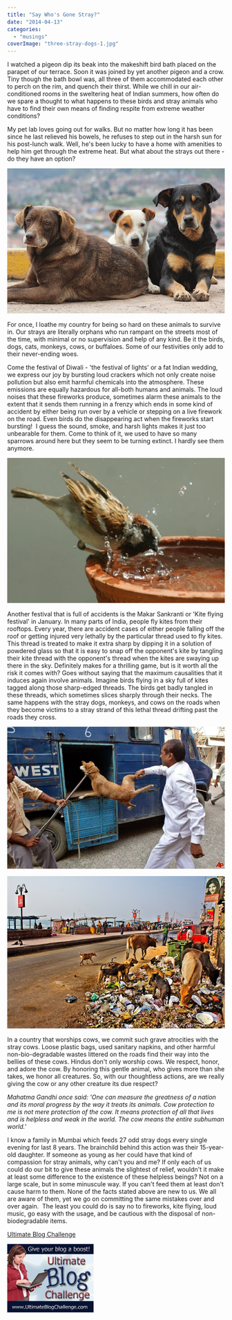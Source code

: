 ```yaml
---
title: "Say Who's Gone Stray?"
date: "2014-04-13"
categories: 
  - "musings"
coverImage: "three-stray-dogs-1.jpg"
---
```


I watched a pigeon dip its beak into the makeshift bird bath placed on the parapet of our terrace. Soon it was joined by yet another pigeon and a crow. Tiny though the bath bowl was, all three of them accommodated each other to perch on the rim, and quench their thirst. While we chill in our air-conditioned rooms in the sweltering heat of Indian summers, how often do we spare a thought to what happens to these birds and stray animals who have to find their own means of finding respite from extreme weather conditions?

My pet lab loves going out for walks. But no matter how long it has been since he last relieved his bowels, he refuses to step out in the harsh sun for his post-lunch walk. Well, he's been lucky to have a home with amenities to help him get through the extreme heat. But what about the strays out there - do they have an option?

[![](images/three-stray-dogs-1.jpg)](http://ifsbutsandsetcs.com/wp-content/uploads/2014/04/three-stray-dogs-1.jpg)

For once, I loathe my country for being so hard on these animals to survive in. Our strays are literally orphans who run rampant on the streets most of the time, with minimal or no supervision and help of any kind. Be it the birds, dogs, cats, monkeys, cows, or buffaloes. Some of our festivities only add to their never-ending woes.

Come the festival of Diwali - 'the festival of lights' or a fat Indian wedding, we express our joy by bursting loud crackers which not only create noise pollution but also emit harmful chemicals into the atmosphere. These emissions are equally hazardous for all-both humans and animals. The loud noises that these fireworks produce, sometimes alarm these animals to the extent that it sends them running in a frenzy which ends in some kind of accident by either being run over by a vehicle or stepping on a live firework on the road. Even birds do the disappearing act when the fireworks start bursting!  I guess the sound, smoke, and harsh lights makes it just too unbearable for them. Come to think of it, we used to have so many sparrows around here but they seem to be turning extinct. I hardly see them anymore.

[![](images/12_YT_SPARROW_1391748f.jpg)](http://ifsbutsandsetcs.com/wp-content/uploads/2014/04/12_YT_SPARROW_1391748f.jpg)

Another festival that is full of accidents is the Makar Sankranti or 'Kite flying festival' in January. In many parts of India, people fly kites from their rooftops. Every year, there are accident cases of either people falling off the roof or getting injured very lethally by the particular thread used to fly kites. This thread is treated to make it extra sharp by dipping it in a solution of powdered glass so that it is easy to snap off the opponent's kite by tangling their kite thread with the opponent's thread when the kites are swaying up there in the sky. Definitely makes for a thrilling game, but is it worth all the risk it comes with? Goes without saying that the maximum causalities that it induces again involve animals. Imagine birds flying in a sky full of kites tagged along those sharp-edged threads. The birds get badly tangled in these threads, which sometimes slices sharply through their necks. The same happens with the stray dogs, monkeys, and cows on the roads when they become victims to a stray strand of this lethal thread drifting past the roads they cross.

[![](images/india-stray-dogs-2011-9-23-8-21-19.jpg)](http://ifsbutsandsetcs.com/wp-content/uploads/2014/04/india-stray-dogs-2011-9-23-8-21-19.jpg)

[![](images/large-trash-cows-stray-dogs-beach-promenade-puri.jpg)](http://ifsbutsandsetcs.com/wp-content/uploads/2014/04/large-trash-cows-stray-dogs-beach-promenade-puri.jpg)

In a country that worships cows, we commit such grave atrocities with the stray cows. Loose plastic bags, used sanitary napkins, and other harmful non-bio-degradable wastes littered on the roads find their way into the bellies of these cows. Hindus don't only worship cows. We respect, honor, and adore the cow. By honoring this gentle animal, who gives more than she takes, we honor all creatures. So, with our thoughtless actions, are we really giving the cow or any other creature its due respect?

_Mahatma Gandhi once said: 'One can measure the greatness of a nation and its moral progress by the way it treats its animals. Cow protection to me is not mere protection of the cow. It means protection of all that lives and is helpless and weak in the world. The cow means the entire subhuman world.'_

I know a family in Mumbai which feeds 27 odd stray dogs every single evening for last 8 years. The brainchild behind this action was their 15-year-old daughter. If someone as young as her could have that kind of compassion for stray animals, why can't you and me? If only each of us could do our bit to give these animals the slightest of relief, wouldn't it make at least some difference to the existence of these helpless beings? Not on a large scale, but in some minuscule way. If you can't feed them at least don't cause harm to them. None of the facts stated above are new to us. We all are aware of them, yet we go on committing the same mistakes over and over again.  The least you could do is say no to fireworks, kite flying, loud music, go easy with the usage, and be cautious with the disposal of non-biodegradable items.

[Ultimate Blog Challenge](http://ultimateblogchallenge.com/)

[![](images/UBC-bannerbox20025.png)](http://ifsbutsandsetcs.com/wp-content/uploads/2014/04/UBC-bannerbox20025.png)
